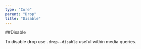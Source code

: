 ```yaml
---
type: "Core"
parent: "Drop"
title: "Disable"
---
```


##Disable

To disable drop use `.drop--disable` useful within media queries.

<demo>
  <demovanilla src="inline/core/drop/disable">
  </demovanilla>
</demo>
